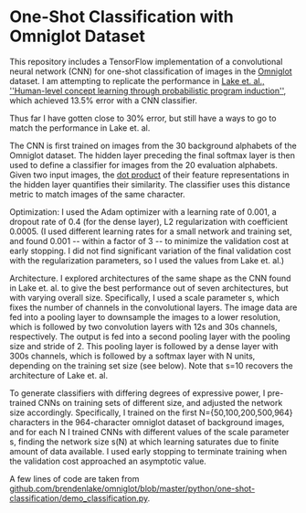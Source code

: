 # One-Shot Classification with Omniglot Dataset

This repository includes a TensorFlow implementation of a convolutional neural network (CNN) for one-shot classification of images in the [Omniglot](https://github.com/brendenlake/omniglot) dataset. I am attempting to replicate the performance in [Lake et. al., ''Human-level concept learning through probabilistic program induction''](http://www.sciencemag.org/content/350/6266/1332.short), which achieved 13.5% error with a CNN classifier.

Thus far I have gotten close to 30% error, but still have a ways to go to match the performance in Lake et. al.

The CNN is first trained on images from the 30 background alphabets of the Omniglot dataset. The hidden layer preceding the final softmax layer is then used to define a classifier for images from the 20 evaluation alphabets.  Given two input images, the [dot product](https://en.wikipedia.org/wiki/Cosine_similarity) of their feature representations in the hidden layer quantifies their similarity. The classifier uses this distance metric to match images of the same character.

Optimization: 
I used the Adam optimizer with a learning rate of 0.001, a dropout rate of 0.4 (for the dense layer), L2 regularization with coefficient 0.0005. (I used different learning rates for a small network and training set, and found 0.001 -- within a factor of 3 -- to minimize the validation cost at early stopping.  I did not find significant variation of the final validation cost with the regularization parameters, so I used the values from Lake et. al.)

Architecture. 
I explored architectures of the same shape as the CNN found in Lake et. al. to give the best performance out of seven architectures, but with varying overall size.  Specifically, I used a scale parameter s, which fixes the number of channels in the convolutional layers.  The image data are fed into a pooling layer to downsample the images to a lower resolution, which is followed by two convolution layers with 12s and 30s channels, respectively.  The output is fed into a second pooling layer with the pooling size and stride of 2.  This pooling layer is followed by a dense layer with 300s channels, which is followed by a softmax layer with N units, depending on the training set size (see below). Note that s=10 recovers the architecture of Lake et. al.

To generate classifiers with differing degrees of expressive power, I pre-trained CNNs on training sets of different size, and adjusted the network size accordingly.  Specifically, I trained on the first N={50,100,200,500,964} characters in the 964-character omniglot dataset of background images, and for each N I trained CNNs with different values of the scale parameter s, finding the network size s(N) at which learning saturates due to finite amount of data available.  I used early stopping to terminate training when the validation cost approached an asymptotic value.

A few lines of code are taken from [github.com/brendenlake/omniglot/blob/master/python/one-shot-classification/demo_classification.py](https://github.com/brendenlake/omniglot/blob/master/python/one-shot-classification/demo_classification.py).
